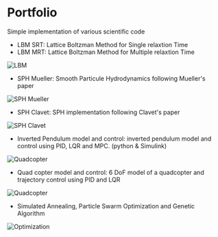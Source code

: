 # Portfolio

Simple implementation of various scientific code

- LBM SRT: Lattice Boltzman Method for Single relaxtion Time
- LBM MRT: Lattice Boltzman Method for Multiple relaxtion Time

![LBM](https://your-copied-image-address)

- SPH Mueller: Smooth Particule Hydrodynamics following Mueller's paper

![SPH Mueller](https://your-copied-image-address)

- SPH Clavet: SPH implementation following Clavet's paper

![SPH Clavet](https://your-copied-image-address)

- Inverted Pendulum model and control: inverted pendulum model and control using PID, LQR and MPC. (python & Simulink)

![Quadcopter](https://your-copied-image-address)

- Quad copter model and control: 6 DoF model of a quadcopter and trajectory control using PID and LQR

![Quadcopter](https://your-copied-image-address)

- Simulated Annealing, Particle Swarm Optimization and Genetic Algorithm

![Optimization](https://your-copied-image-address)




